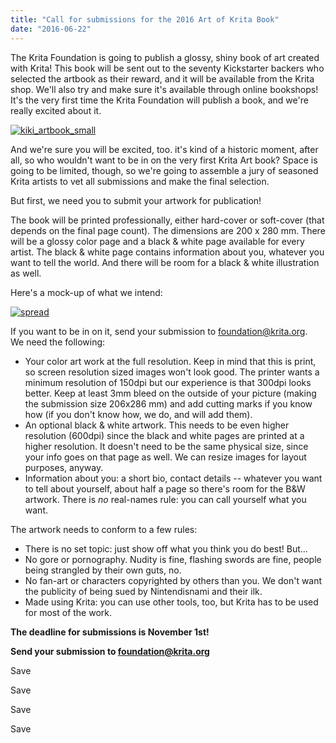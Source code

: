 ```yaml
---
title: "Call for submissions for the 2016 Art of Krita Book"
date: "2016-06-22"
---
```


The Krita Foundation is going to publish a glossy, shiny book of art created with Krita! This book will be sent out to the seventy Kickstarter backers who selected the artbook as their reward, and it will be available from the Krita shop. We'll also try and make sure it's available through online bookshops! It's the very first time the Krita Foundation will publish a book, and we're really excited about it.

[![kiki_artbook_small](../images/kiki_artbook_small.png)](https://krita.org/wp-content/uploads/2016/06/kiki_artbook_small.png)

And we're sure you will be excited, too. it's kind of a historic moment, after all, so who wouldn't want to be in on the very first Krita Art book? Space is going to be limited, though, so we're going to assemble a jury of seasoned Krita artists to vet all submissions and make the final selection.

But first, we need you to submit your artwork for publication!

The book will be printed professionally, either hard-cover or soft-cover (that depends on the final page count). The dimensions are 200 x 280 mm. There will be a glossy color page and a black & white page available for every artist. The black & white page contains information about you, whatever you want to tell the world. And there will be room for a black & white illustration as well.

Here's a mock-up of what we intend:

[![spread](../images/spread-1024x718.png)](https://krita.org/wp-content/uploads/2016/06/spread.png)

If you want to be in on it, send your submission to foundation@krita.org.  We need the following:

- Your color art work at the full resolution. Keep in mind that this is print, so screen resolution sized images won't look good. The printer wants a minimum resolution of 150dpi but our experience is that 300dpi looks better. Keep at least 3mm bleed on the outside of your picture (making the submission size 206x286 mm) and add cutting marks if you know how (if you don't know how, we do, and will add them).
- An optional black & white artwork. This needs to be even higher resolution (600dpi) since the black and white pages are printed at a higher resolution. It doesn't need to be the same physical size, since your info goes on that page as well. We can resize images for layout purposes, anyway.
- Information about you: a short bio, contact details -- whatever you want to tell about yourself, about half a page so there's room for the B&W artwork. There is _no_ real-names rule: you can call yourself what you want.

The artwork needs to conform to a few rules:

- There is no set topic: just show off what you think you do best! But...
- No gore or pornography. Nudity is fine, flashing swords are fine, people being strangled by their own guts, no.
- No fan-art or characters copyrighted by others than you. We don't want the publicity of being sued by Nintendisnami and their ilk.
- Made using Krita: you can use other tools, too, but Krita has to be used for most of the work.

**The deadline for submissions is November 1st!**

**Send your submission to foundation@krita.org**

Save

Save

Save

Save
